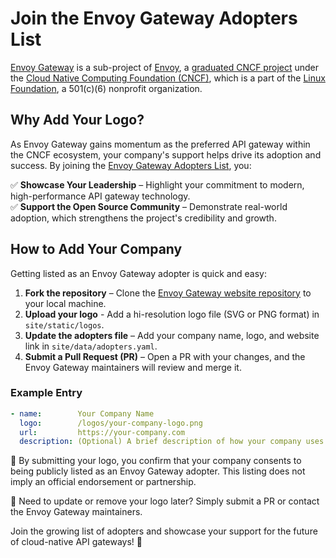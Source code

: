 # Join the Envoy Gateway Adopters List

[Envoy Gateway](https://gateway.envoyproxy.io) is a sub-project of [Envoy](https://www.envoyproxy.io),
a [graduated CNCF project](https://www.cncf.io/projects/envoy/) under the [Cloud Native Computing Foundation (CNCF)](https://www.cncf.io),
which is a part of the [Linux Foundation](https://www.linuxfoundation.org), a 501(c)(6) nonprofit organization.

## Why Add Your Logo?
As Envoy Gateway gains momentum as the preferred API gateway within the CNCF ecosystem, your company's support helps drive its adoption and success. By joining the [Envoy Gateway Adopters List](https://gateway.envoyproxy.io/#adopters), you:  

✅ **Showcase Your Leadership** – Highlight your commitment to modern, high-performance API gateway technology.  
✅ **Support the Open Source Community** – Demonstrate real-world adoption, which strengthens the project's credibility and growth.  

## How to Add Your Company
Getting listed as an Envoy Gateway adopter is quick and easy:  

1. **Fork the repository** – Clone the [Envoy Gateway website repository](https://github.com/envoyproxy/gateway) to your local machine.  
2. **Upload your logo** - Add a hi-resolution logo file (SVG or PNG format) in `site/static/logos`.
3. **Update the adopters file** – Add your company name, logo, and website link in `site/data/adopters.yaml`.
4. **Submit a Pull Request (PR)** – Open a PR with your changes, and the Envoy Gateway maintainers will review and merge it.

### Example Entry
```yaml
- name:        Your Company Name
  logo:        /logos/your-company-logo.png
  url:         https://your-company.com
  description: (Optional) A brief description of how your company uses Envoy Gateway. Avoid promotional or competitive language.  
```

🔹 By submitting your logo, you confirm that your company consents to being publicly listed as an Envoy Gateway adopter. This listing does not imply an official endorsement or partnership.

🔹 Need to update or remove your logo later? Simply submit a PR or contact the Envoy Gateway maintainers.

Join the growing list of adopters and showcase your support for the future of cloud-native API gateways! 🚀
